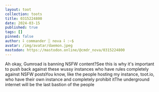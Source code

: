 ```yaml
---
layout: toot
collection: toots
title: 0315224800
date: 2024-03-15
published: true
tags: []
pinned: false
author: ⸸ commander ░ nova ⸸ :~$
avatar: /img/avatar/daemon.jpeg
mastodon: https://mastodon.online/@cmdr_nova/0315224800
---
```


Ah okay, Gumroad is banning NSFW content?See this is why it's important to push back against these wussy instances who have rules completely against NSFW postsYou know, like the people hosting my instance, toot.io, who have their own instance and completely prohibit itThe underground internet will be the last bastion of the people
